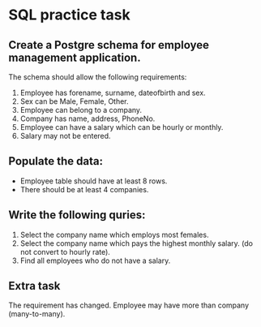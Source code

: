 # SQL practice task

## Create a Postgre schema for employee management application.

The schema should allow the following requirements:

1. Employee has forename, surname, dateofbirth and sex.
2. Sex can be Male, Female, Other.
3. Employee can belong to a company.
4. Company has name, address, PhoneNo.
4. Employee can have a salary which can be hourly or monthly.
5. Salary may not be entered.

## Populate the data:
- Employee table should have at least 8 rows.
- There should be at least 4 companies.

## Write the following quries:

1. Select the company name which employs most females.
2. Select the company name which pays the highest monthly salary. (do not convert to hourly rate).
3. Find all employees who do not have a salary.

## Extra task

The requirement has changed. Employee may have more than company (many-to-many).




